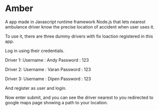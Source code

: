 # Amber
<p>A app made in Javascript runtime framework Node.js that lets nearest ambulance driver know the precise location of accident when user uses it.</p>

<p>To use it, there are three dummy drivers with fix loaction registered in this app.</p>
<p>Log in using their  credentials.</p>

<p>Driver 1: Username : Andy  Password : 123</p>
<p>Driver 2: Username : Varan  Password : 123</p>
<p>Driver 3: Username : Dipen  Password : 123</p>

And register as user and login.

Now enter submit, and you can see the driver nearest to you redirected to google maps page showing a path to your location.
